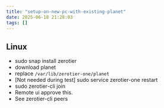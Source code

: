 ```yaml
---
title: "setup-on-new-pc-with-existing-planet"
date: 2025-06-18 21:28:03
tags: []
---
```

## Linux

- sudo snap install zerotier
- download planet
- replace `/var/lib/zerotier-one/planet`
- [Not needed during test] sudo service zerotier-one restart
- sudo zerotier-cli join <id>
- Remote ui approve this.
- See zerotier-cli peers

